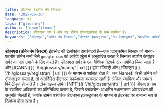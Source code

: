 ```yaml
---
title: डीएनएस (डोमेन नेम सिस्टम)
date: '2025-06-30'
language: hi
tags: ["glossary"]
authors: ["namefiteam"]
description: डीएनएस क्या है और यह डोमेन टोकनाइज़ेशन से कैसे संबंधित है?
keywords: ["डीएनएस","डोमेन नेम सिस्टम","इंटरनेट इंफ्रास्ट्रक्चर","नेम रेज़ोल्यूशन","पारंपरिक डोमेन"]
---
```



**डीएनएस (डोमेन नेम सिस्टम)** इंटरनेट की टेलीफोन डायरेक्टरी है—एक पदानुक्रमित सिस्टम जो मानव-पठनीय डोमेन नामों जैसे `google.com` को आईपी एड्रेस में अनुवादित करता है जिनका उपयोग कंप्यूटर सर्वर का पता लगाने के लिए करते हैं। डीएनएस सर्वर के एक वैश्विक नेटवर्क द्वारा प्रबंधित किया जाता है और [ICANN]({{ '/hi/glossary/icann/' | url }}) द्वारा रजिस्ट्री और [रजिस्ट्रार]({{ '/hi/glossary/registrar/' | url }}) के माध्यम से शासित होता है। जब Namefi किसी डोमेन को टोकनाइज़ करता है, तो अंतर्निहित डीएनएस कार्यक्षमता बरकरार रहती है, लेकिन स्वामित्व और प्रबंधन विकेंद्रीकृत हो जाते हैं। टोकनाइज़्ड डोमेन [NFT]({{ '/hi/glossary/nft/' | url }}) डीएनएस नाम के स्वामित्व अधिकारों का प्रतिनिधित्व करता है, जिससे ब्लॉकचेन-आधारित स्थानांतरण और प्रबंधन की अनुमति मिलती है, जबकि डोमेन पारंपरिक डीएनएस इंफ्रास्ट्रक्चर के माध्यम से इंटरनेट पर सामान्य रूप से रिज़ॉल्व होता रहता है।